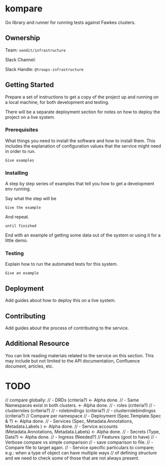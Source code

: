 # kompare

Go library and runner for running tests against Fawkes clusters.

## Ownership
Team:   `xendit/infrastructure` 

Slack Channel:    

Slack Handle: `@troops-infrastructure`

## Getting Started

Prepare a set of instructions to get a copy of the project up and running on a local machine, for both development and testing. 

There will be a separate deployment section for notes on how to deploy the project on a live system.

### Prerequisites

What things you need to install the software and how to install them. This includes the explanation of configuration values that the service might need in order to run.

```
Give examples
```

### Installing

A step by step series of examples that tell you how to get a development env running.

Say what the step will be

```
Give the example
```

And repeat.

```
until finished
```

End with an example of getting some data out of the system or using it for a little demo.

### Testing

Explain how to run the automated tests for this system.

```
Give an example
```

## Deployment

Add guides about how to deploy this on a live system.

## Contributing

Add guides about the process of contributing to the service.

## Additional Resource

You can link reading materials related to the service on this section. This may include but not limited to the API documentation, Confluence document, articles, etc.

# TODO
// compare globally:
// - DRDs (criteria?) <- Alpha done.
// - Same Namespaces exist in both clusters. <- Alpha done.
// - roles (criteria?)
// - clusterroles (criteria?)
// - rolebindings (criteria?)
// - clusterrolebindingss (criteria?)
// Compare per namespace
// - Deployment (Spec.Template.Spec & ?) <- Alpha done.
// - Services (Spec, Metadata.Annotations, Metadata.Labels ) <- Alpha done.
// - Service accounts (Metadata.Annotations, Metadata.Labels) <- Alpha done.
// - Secrets (Type, Data?) <- Alpha done.
// - Ingress (Needed?)
// Features (goot to have)
// - Verbose compare vs simple comparison
// - save comparison to file.
// - Compare file to target again.
// - Service specific particulars to compare; e.g.: when a type of object can have multiple ways
// of defining structure and we need to check some of those that are not always present.
